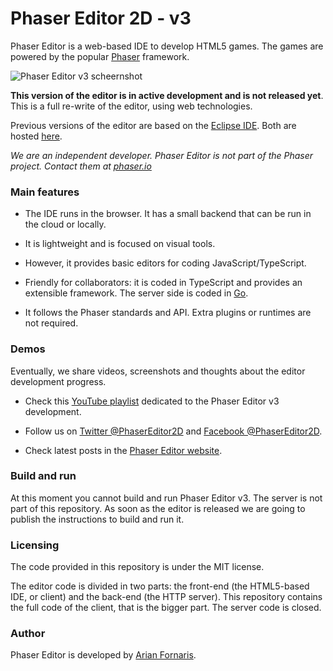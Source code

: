 # Phaser Editor 2D - v3

Phaser Editor is a web-based IDE to develop HTML5 games. The games are powered by the popular [Phaser](https://phaser.io) framework.


![Phaser Editor v3 scheernshot](https://github.com/PhaserEditor2D/PhaserEditor2D-v3/raw/master/screens/early-preview.png "Phaser Editor v3 early preview")


**This version of the editor is in active development and is not released yet**. This is a full re-write of the editor, using web technologies.

Previous versions of the editor are based on the [Eclipse IDE](https://eclipse.org). Both are hosted [here](https://github.com/PhaserEditor2D/PhaserEditor).

*We are an independent developer. Phaser Editor is not part of the Phaser project. Contact them at [phaser.io](https://phaser.io)*


### Main features


* The IDE runs in the browser. It has a small backend that can be run in the cloud or locally.

* It is lightweight and is focused on visual tools.

* However, it provides basic editors for coding JavaScript/TypeScript.

* Friendly for collaborators: it is coded in TypeScript and provides an extensible framework. The server side is coded in [Go](https://golang.org).

* It follows the Phaser standards and API. Extra plugins or runtimes are not required.


### Demos

Eventually, we share videos, screenshots and thoughts about the editor development progress.

* Check this [YouTube playlist](https://www.youtube.com/playlist?list=PLB8gI_5U0MvARFuAFCRQkQNR1tgLN7MMM) dedicated to the Phaser Editor v3 development.

* Follow us on [Twitter @PhaserEditor2D](https://twitter.com/PhaserEditor2D) and [Facebook @PhaserEditor2D](https://facebook.com/PhaserEditor2D).

* Check latest posts in the [Phaser Editor website](https://phasereditor2d.com).


### Build and run

At this moment you cannot build and run Phaser Editor v3. The server is not part of this repository. As soon as the editor is released we are going to publish the instructions to build and run it.


### Licensing

The code provided in this repository is under the MIT license.

The editor code is divided in two parts: the front-end (the HTML5-based IDE, or client) and the back-end (the HTTP server). This repository contains the full code of the client, that is the bigger part. The server code is closed.


### Author

Phaser Editor is developed by [Arian Fornaris](https://twitter.com/boniatillo_com).